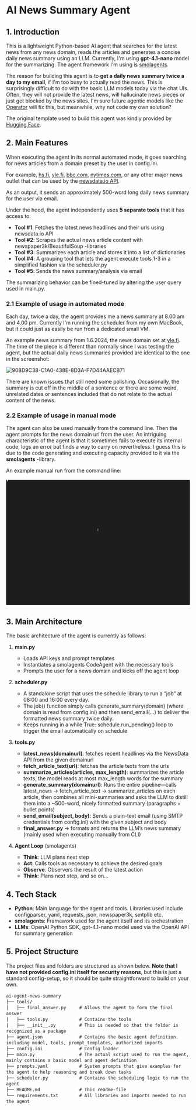 # AI News Summary Agent

## 1. Introduction

This is a lightweight Python-based AI agent that searches for the latest news from any news domain, reads the articles and generates a concise daily news summary using an LLM. Currently, I'm using **gpt-4.1-nano** model for the summarizing. The agent framework I'm using is [smolagents](https://github.com/huggingface/smolagents).

The reason for building this agent is to **get a daily news summary twice a day to my email**, if I'm too busy to actually read the news. This is surprisingly difficult to do with the basic LLM models today via the chat UIs. Often, they will not provide the latest news, will hallucinate news pieces or just get blocked by the news sites. I'm sure future agentic models like the [Operator](https://openai.com/index/introducing-operator/) will fix this, but meanwhile, why not code my own solution?

The original template used to build this agent was kindly provided by [Hugging Face](https://huggingface.co/spaces/agents-course/First_agent_template).

## 2. Main Features

When executing the agent in its normal automated mode, it goes searching for news articles from a domain preset by the user in config.ini.

For example, [hs.fi](https://hs.fi), [yle.fi](https://yle.fi), [bbc.com](https://bbc.com), [nytimes.com](https://nytimes.com), or any other major news outlet that can be used by the [newsdata.io API](https://newsdata.io/).

As an output, it sends an approximately 500-word long daily news summary for the user via email.

Under the hood, the agent independently uses **5 separate tools** that it has access to:

- **Tool #1**: Fetches the latest news headlines and their urls using newsdata.io API
- **Tool #2**: Scrapes the actual news article content with newspaper3k/BeautifulSoup -libraries
- **Tool #3**: Summarizes each article and stores it into a list of dictionaries
- **Tool #4**: A grouping tool that lets the agent execute tools 1-3 in a simplified fashion via the scheduler.py
- **Tool #5**: Sends the news summary/analysis via email 

The summarizing behavior can be fined-tuned by altering the user query used in main.py.

### 2.1 Example of usage in automated mode

Each day, twice a day, the agent provides me a news summary at 8.00 am and 4.00 pm. Currently I'm running the scheduler from my own MacBook, but it could just as easily be run from a dedicated small VM. 

An example news summary from 1.6.2024, the news domain set at [yle.fi](https://yle.fi). The time of the piece is different than normally since I was testing the agent, but the actual daily news summaries provided are identical to the one in the screenshot:

![908D9C38-C1A0-438E-8D3A-F7D44AAECB71](https://github.com/user-attachments/assets/e3fe5db0-e690-47b1-8b53-00b95ee844b6)

There are known issues that still need some polishing. Occasionally, the summary is cut off in the middle of a sentence or there are some weird, unrelated dates or sentences included that do not relate to the actual content of the news.

### 2.2 Example of usage in manual mode

The agent can also be used manually from the command line. Then the agent prompts for the news domain url from the user. An intriguing characteristic of the agent is that it sometimes fails to execute its internal code, logs an error but finds a way to carry on nevertheless. I guess this is due to the code generating and executing capacity provided to it via the **smolagents** -library.

An example manual run from the command line:
\
\
<img src="docs/newsaiagent_demo.gif" alt="Demo run of the News Summary AI Agent" width="900"/>

## 3. Main Architecture

The basic architecture of the agent is currently as follows:

1. **main.py**  
   - Loads API keys and prompt templates  
   - Instantiates a smolagents CodeAgent with the necessary tools
   - Prompts the user for a news domain and kicks off the agent loop
  
2. **scheduler.py**
   - A standalone script that uses the schedule library to run a “job” at 08:00 and 16:00 every day.
   - The job() function simply calls generate_summary(domain) (where domain is read from config.ini) and then send_email(...) to deliver the formatted news summary twice daily.
   - Keeps running in a while True: schedule.run_pending() loop to trigger the email automatically on schedule

3. **tools.py**
   - **latest_news(domainurl)**: fetches recent headlines via the NewsData API from the given domainurl
   - **fetch_article_text(url)**: fetches the article texts from the urls
   - **summarize_articles(articles, max_length)**: summarizes the article texts, the model reads at most max_length words for the summary
   - **generate_summary(domainurl)**: Runs the entire pipeline—calls latest_news → fetch_article_text → summarize_articles on each article, then combines all mini-summaries and asks the LLM to distill them into a ~500-word, nicely formatted summary (paragraphs + bullet points)
   - **send_email(subject, body)**: Sends a plain-text email (using SMTP credentials from config.ini) with the given subject and body
   - **final_answer.py** → formats and returns the LLM’s news summary (mainly used when executing manually from CLI)

4. **Agent Loop** (smolagents)  
   - **Think**: LLM plans next step  
   - **Act**: Calls tools as necessary to achieve the desired goals
   - **Observe**: Observers the result of the latest action
   - **Think**: Plans next step, and so on...
  
## 4. Tech Stack

- **Python**: Main language for the agent and tools. Libraries used include configparser, yaml, requests, json, newspaper3k, smtplib etc.
- **smolagents**: Framework used for the agent itself and its orchestration  
- **LLMs**: OpenAI Python SDK, gpt-4.1-nano model used via the OpenAI API for summary generation

## 5. Project Structure

The project files and folders are structured as shown below. **Note that I have not provided config.ini itself for security reasons**, but this is just a standard config-setup, so it should be quite straightforward to build on your own.

```
ai-agent-news-summary
├── tools/
│   ├── final_answer.py     # Allows the agent to form the final answer
|   ├── tools.py            # Contains the tools
|   ├── __init__.py         # This is needed so that the folder is recognized as a package
├── agent.json              # Contains the basic agent definition, including model, tools, prompt_templates, authorized imports
├── config.ini              # Config loader
├── main.py                 # The actual script used to run the agent, mainly contains a basic model and agent definition
├── prompts.yaml            # System prompts that give examples for the agent to help reasoning and break down tasks
├── scheduler.py            # Contains the scheduling logic to run the agent
├── README.md               # This readme-file
└── requirements.txt        # All libraries and imports needed to run the agent
```
